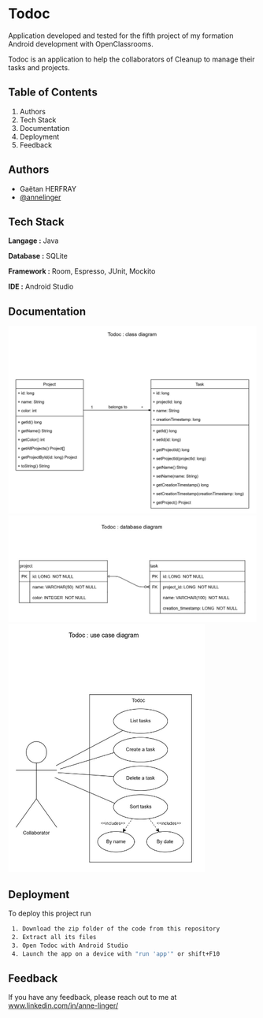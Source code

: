 
# Todoc

Application developed and tested for the fifth project of my formation Android development with OpenClassrooms.

Todoc is an application to help the collaborators of Cleanup to manage their tasks and projects.


## Table of Contents

1. Authors
2. Tech Stack
3. Documentation
4. Deployment
5. Feedback
## Authors

- Gaëtan HERFRAY
- [@annelinger](https://www.github.com/annelinger)


## Tech Stack

**Langage :** Java

**Database :** SQLite

**Framework :** Room, Espresso, JUnit, Mockito

**IDE :** Android Studio


## Documentation

<img src="https://github.com/AnneLinger/todoc/blob/c519becaa6dd00d7a79b8e3f82fd033cf31a9e6e/Class%20diagram.jpg" width="600" alt="Class diagram"/>
<img src="https://github.com/AnneLinger/todoc/blob/c519becaa6dd00d7a79b8e3f82fd033cf31a9e6e/Database%20diagram.jpg" width="600" alt="Database diagram"/>
<img src="https://github.com/AnneLinger/todoc/blob/c519becaa6dd00d7a79b8e3f82fd033cf31a9e6e/Use%20case%20diagram.jpg" width="400" alt="Use case diagram"/>

## Deployment

To deploy this project run

```bash
 1. Download the zip folder of the code from this repository
 2. Extract all its files
 3. Open Todoc with Android Studio
 4. Launch the app on a device with "run 'app'" or shift+F10
```


## Feedback

If you have any feedback, please reach out to me at www.linkedin.com/in/anne-linger/

